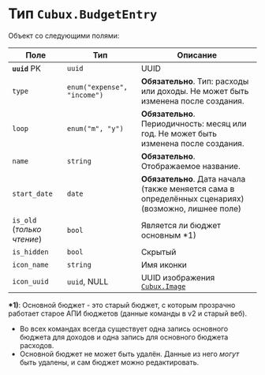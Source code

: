 Тип `Cubux.BudgetEntry`
=======================

Объект со следующими полями:

Поле | Тип | Описание
---- | --- | --------
**`uuid`** PK | `uuid`       | UUID
`type`        | `enum("expense", "income")` | **Обязательно**. Тип: расходы или доходы. Не может быть изменена после создания.
`loop`        | `enum("m", "y")` | **Обязательно**. Периодичность: месяц или год. Не может быть изменена после создания.
`name`        | `string`     | **Обязательно**. Отображаемое название.
`start_date`  | `date`       | **Обязательно**. Дата начала (также меняется сама в определённых сценариях) (возможно, лишнее поле)
`is_old` (_только чтение_) | `bool` | Является ли бюджет основным \*1)
`is_hidden`   | `bool`       | Скрытый
`icon_name`   | `string`     | Имя иконки
`icon_uuid`   | `uuid`, NULL | UUID изображения [`Cubux.Image`][Cubux.Image]

**\*1)**: Основной бюджет - это старый бюджет, с которым прозрачно
работает старое АПИ бюджетов (данные команды в v2 и старый веб).
- Во всех командах всегда существует одна запись основного бюджета для
  доходов и одна запись для основного бюджета расходов.
- Основной бюджет не может быть удалён. Данные из него _могут_ быть
  удалены, и сам бюджет можно редактировать.


[Cubux.Image]: ./image.md
